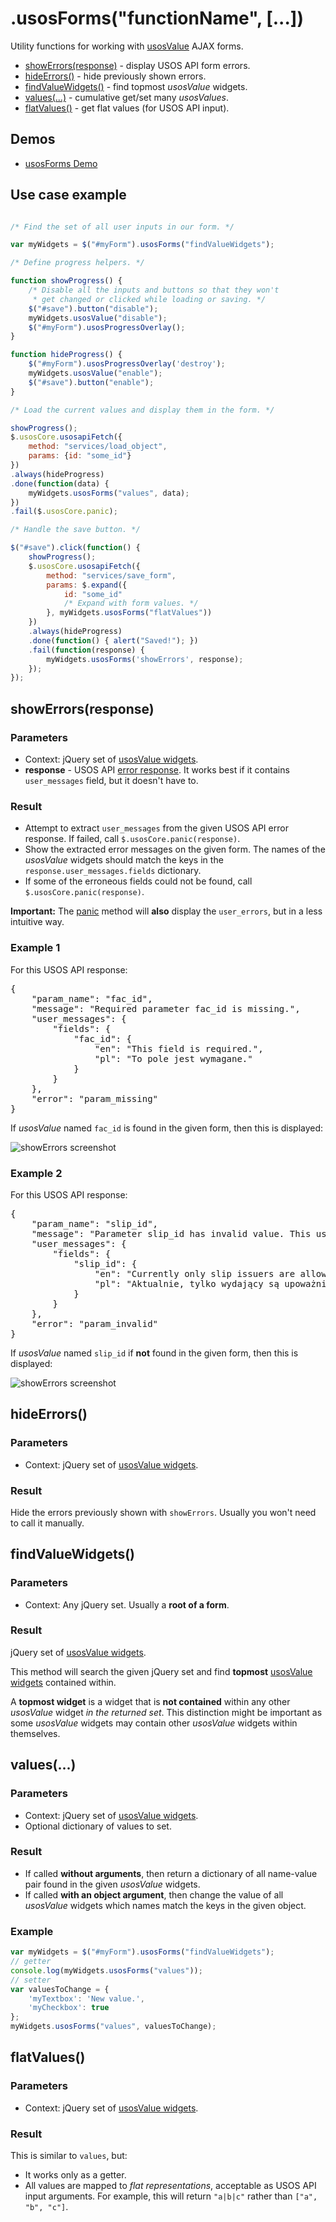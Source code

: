 .usosForms("functionName", [...])
=================================

Utility functions for working with [usosValue](widget.value.md) AJAX forms.

  * [showErrors(response)](#showerrorsresponse) - display USOS API form errors.
  * [hideErrors()](#hideerrors) - hide previously shown errors.
  * [findValueWidgets()](#findvaluewidgets) - find topmost *usosValue* widgets.
  * [values(...)](#values) - cumulative get/set many *usosValues*.
  * [flatValues()](#flatValues) - get flat values (for USOS API input).


Demos
-----

  * [usosForms Demo](http://jsfiddle.net/gh/get/jquery/1.9.1/dependencies/migrate,ui/MUCI/jquery-usos/tree/master/jsfiddle-demos/forms)

Use case example
----------------

```javascript

/* Find the set of all user inputs in our form. */

var myWidgets = $("#myForm").usosForms("findValueWidgets");

/* Define progress helpers. */

function showProgress() {
    /* Disable all the inputs and buttons so that they won't
     * get changed or clicked while loading or saving. */
    $("#save").button("disable");
    myWidgets.usosValue("disable");
    $("#myForm").usosProgressOverlay();
}

function hideProgress() {
    $("#myForm").usosProgressOverlay('destroy');
    myWidgets.usosValue("enable");
    $("#save").button("enable");
}

/* Load the current values and display them in the form. */

showProgress();
$.usosCore.usosapiFetch({
    method: "services/load_object",
    params: {id: "some_id"}
})
.always(hideProgress)
.done(function(data) {
    myWidgets.usosForms("values", data);
})
.fail($.usosCore.panic);

/* Handle the save button. */

$("#save").click(function() {
    showProgress();
    $.usosCore.usosapiFetch({
        method: "services/save_form",
        params: $.expand({
            id: "some_id"
            /* Expand with form values. */
        }, myWidgets.usosForms("flatValues"))
    })
    .always(hideProgress)
    .done(function() { alert("Saved!"); })
    .fail(function(response) {
        myWidgets.usosForms('showErrors', response);
    });
});
```


showErrors(response)
----------------------------------------------------------------------------

### Parameters

  * Context: jQuery set of [usosValue widgets](widget.value.md).
  * **response** - USOS API
    [error response](https://usosapps.uw.edu.pl/developers/api/definitions/errors/).
    It works best if it contains `user_messages` field, but it doesn't have to.

### Result

  * Attempt to extract `user_messages` from the given USOS API error response.
    If failed, call `$.usosCore.panic(response)`.
  * Show the extracted error messages on the given form. The names of the
    *usosValue* widgets should match the keys in the `response.user_messages.fields` dictionary.
  * If some of the erroneous fields could not be found, call
    `$.usosCore.panic(response)`.

**Important:** The [panic](core.panic.md) method will **also** display the
`user_errors`, but in a less intuitive way.

### Example 1

For this USOS API response:

<pre>{
    "param_name": "fac_id",
    "message": "Required parameter fac_id is missing.",
    "user_messages": {
        "fields": {
            "fac_id": {
                "en": "This field is required.",
                "pl": "To pole jest wymagane."
            }
        }
    },
    "error": "param_missing"
}</pre>

If *usosValue* named `fac_id` is found in the given form, then this is displayed:

![showErrors screenshot](http://i.imgur.com/2cgrT41.png)

### Example 2

For this USOS API response:

<pre>{
    "param_name": "slip_id",
    "message": "Parameter slip_id has invalid value. This user is not allowed to delete this slip.",
    "user_messages": {
        "fields": {
            "slip_id": {
                "en": "Currently only slip issuers are allowed to delete existing slips.",
                "pl": "Aktualnie, tylko wydający są upoważnieni do usuwania obiegówek."
            }
        }
    },
    "error": "param_invalid"
}</pre>

If *usosValue* named `slip_id` if **not** found in the given form, then this is
displayed:

![showErrors screenshot](http://i.imgur.com/u9FyM5Z.png)


hideErrors()
-----------------------------------------------------------------------------

### Parameters

  * Context: jQuery set of [usosValue widgets](widget.value.md).

### Result

Hide the errors previously shown with `showErrors`. Usually you won't need to
call it manually.


findValueWidgets()
------------------------------------------------------------------------------

### Parameters

  * Context: Any jQuery set. Usually a **root of a form**.

### Result

jQuery set of [usosValue widgets](widget.value.md).

This method will search the given jQuery set and find **topmost**
[usosValue widgets](widget.value.md) contained within.

A **topmost widget** is a widget that is **not contained** within any other
*usosValue* widget *in the returned set*. This distinction might be important as
some *usosValue* widgets may contain other *usosValue* widgets within themselves.


values(...)
-----------------------------------------------------------------------------

### Parameters

  * Context: jQuery set of [usosValue widgets](widget.value.md).
  * Optional dictionary of values to set.

### Result

  * If called **without arguments**, then return a dictionary of all name-value
    pair found in the given *usosValue* widgets.
  * If called **with an object argument**, then change the value of all
    *usosValue* widgets which names match the keys in the given object.

### Example

```javascript
var myWidgets = $("#myForm").usosForms("findValueWidgets");
// getter
console.log(myWidgets.usosForms("values"));
// setter
var valuesToChange = {
    'myTextbox': 'New value.',
    'myCheckbox': true
};
myWidgets.usosForms("values", valuesToChange);
```


flatValues()
-----------------------------------------------------------------------------

### Parameters

  * Context: jQuery set of [usosValue widgets](widget.value.md).

### Result

This is similar to `values`, but:

  * It works only as a getter.
  * All values are mapped to *flat representations*, acceptable as USOS API
    input arguments. For example, this will return `"a|b|c"` rather than
    `["a", "b", "c"]`.
